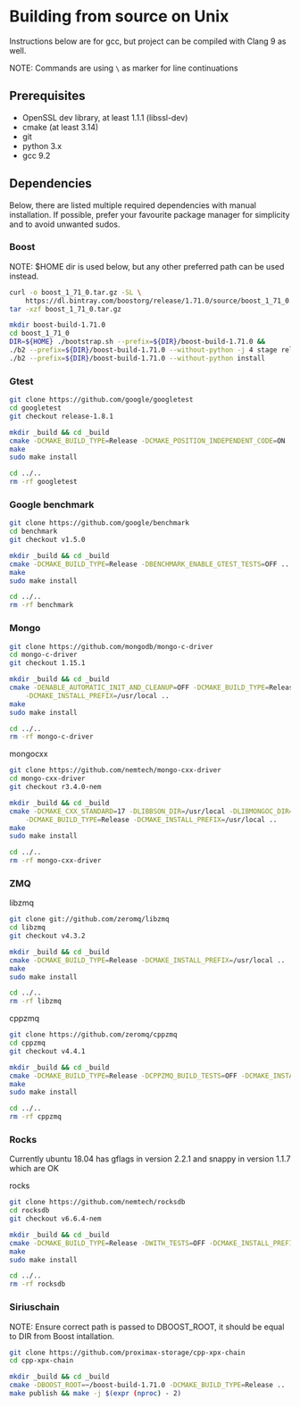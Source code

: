 # Building from source on Unix

Instructions below are for gcc, but project can be compiled with Clang 9 as well.

NOTE: Commands are using `\` as marker for line continuations

## Prerequisites
 * OpenSSL dev library, at least 1.1.1 (libssl-dev)
 * cmake (at least 3.14)
 * git
 * python 3.x
 * gcc 9.2

## Dependencies
Below, there are listed multiple required dependencies with manual installation. If possible, 
prefer your favourite package manager for simplicity and to avoid unwanted sudos.

### Boost

NOTE: $HOME dir is used below, but any other preferred path can be used instead.
```sh
curl -o boost_1_71_0.tar.gz -SL \
    https://dl.bintray.com/boostorg/release/1.71.0/source/boost_1_71_0.tar.gz
tar -xzf boost_1_71_0.tar.gz

mkdir boost-build-1.71.0
cd boost_1_71_0
DIR=${HOME} ./bootstrap.sh --prefix=${DIR}/boost-build-1.71.0 &&
./b2 --prefix=${DIR}/boost-build-1.71.0 --without-python -j 4 stage release &&
./b2 --prefix=${DIR}/boost-build-1.71.0 --without-python install
```

### Gtest

```sh
git clone https://github.com/google/googletest
cd googletest
git checkout release-1.8.1

mkdir _build && cd _build
cmake -DCMAKE_BUILD_TYPE=Release -DCMAKE_POSITION_INDEPENDENT_CODE=ON ..
make
sudo make install

cd ../..
rm -rf googletest
```

### Google benchmark

```sh
git clone https://github.com/google/benchmark
cd benchmark
git checkout v1.5.0

mkdir _build && cd _build
cmake -DCMAKE_BUILD_TYPE=Release -DBENCHMARK_ENABLE_GTEST_TESTS=OFF ..
make
sudo make install

cd ../..
rm -rf benchmark
```

### Mongo

```sh
git clone https://github.com/mongodb/mongo-c-driver
cd mongo-c-driver
git checkout 1.15.1

mkdir _build && cd _build
cmake -DENABLE_AUTOMATIC_INIT_AND_CLEANUP=OFF -DCMAKE_BUILD_TYPE=Release \
    -DCMAKE_INSTALL_PREFIX=/usr/local ..
make
sudo make install

cd ../..
rm -rf mongo-c-driver
```

mongocxx
```sh
git clone https://github.com/nemtech/mongo-cxx-driver
cd mongo-cxx-driver
git checkout r3.4.0-nem

mkdir _build && cd _build
cmake -DCMAKE_CXX_STANDARD=17 -DLIBBSON_DIR=/usr/local -DLIBMONGOC_DIR=/usr/local \
    -DCMAKE_BUILD_TYPE=Release -DCMAKE_INSTALL_PREFIX=/usr/local ..
make
sudo make install

cd ../..
rm -rf mongo-cxx-driver
```

### ZMQ

libzmq
```sh
git clone git://github.com/zeromq/libzmq
cd libzmq
git checkout v4.3.2

mkdir _build && cd _build
cmake -DCMAKE_BUILD_TYPE=Release -DCMAKE_INSTALL_PREFIX=/usr/local ..
make
sudo make install

cd ../..
rm -rf libzmq
```

cppzmq
```sh
git clone https://github.com/zeromq/cppzmq
cd cppzmq
git checkout v4.4.1

mkdir _build && cd _build
cmake -DCMAKE_BUILD_TYPE=Release -DCPPZMQ_BUILD_TESTS=OFF -DCMAKE_INSTALL_PREFIX=/usr/local ..
make
sudo make install

cd ../..
rm -rf cppzmq
```

### Rocks

Currently ubuntu 18.04 has gflags in version 2.2.1 and snappy in version 1.1.7 which are OK

rocks
```sh
git clone https://github.com/nemtech/rocksdb
cd rocksdb
git checkout v6.6.4-nem

mkdir _build && cd _build
cmake -DCMAKE_BUILD_TYPE=Release -DWITH_TESTS=OFF -DCMAKE_INSTALL_PREFIX=/usr/local ..
make
sudo make install

cd ../..
rm -rf rocksdb
```

### Siriuschain

NOTE: Ensure correct path is passed to DBOOST_ROOT, it should be equal to DIR from Boost intallation. 
```sh
git clone https://github.com/proximax-storage/cpp-xpx-chain
cd cpp-xpx-chain

mkdir _build && cd _build
cmake -DBOOST_ROOT=~/boost-build-1.71.0 -DCMAKE_BUILD_TYPE=Release ..
make publish && make -j $(expr (nproc) - 2)
```
